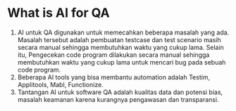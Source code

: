 # What is AI for QA

1. AI untuk QA digunakan untuk memecahkan beberapa masalah yang ada. Masalah tersebut adalah pembuatan testcase dan test scenario masih secara manual sehingga membutuhkan waktu yang cukup lama. Selain itu, Pengecekan code program dilakukan secara manual sehingga membutuhkan waktu yang cukup lama untuk mencari bug pada sebuah code program.
2. Beberapa AI tools yang bisa membantu automation adalah Testim, Applitools, Mabl, Functionize.
3. Tantangan AI untuk software QA adalah kualitas data dan potensi bias, masalah keamanan karena kurangnya pengawasan dan transparansi.